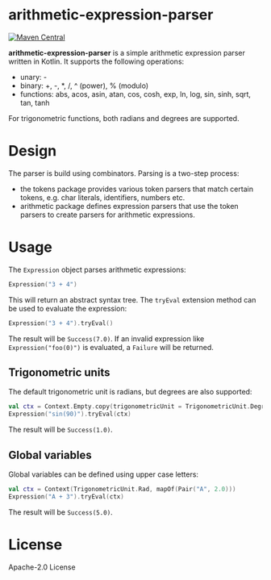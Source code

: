# arithmetic-expression-parser

[![Maven Central](https://maven-badges.herokuapp.com/maven-central/com.mthaler/aparser/badge.svg)](https://maven-badges.herokuapp.com/maven-central/com.mthaler/aparser)

**arithmetic-expression-parser** is a simple arithmetic expression parser written in Kotlin. It supports the following operations:

- unary: -
- binary: +, -, *, /, ^ (power), % (modulo)
- functions: abs, acos, asin, atan, cos, cosh, exp, ln, log, sin, sinh, sqrt, tan, tanh

For trigonometric functions, both radians and degrees are supported.

# Design

The parser is build using combinators. Parsing is a two-step process:

- the tokens package provides various token parsers that match certain tokens, e.g. char literals, identifiers, numbers etc.
- arithmetic package defines expression parsers that use the token parsers to create parsers for arithmetic expressions.

# Usage

The `Expression` object parses arithmetic expressions:

```kotlin
Expression("3 + 4")
```

This will return an abstract syntax tree. The `tryEval` extension method can be used to evaluate the expression:

```kotlin
Expression("3 + 4").tryEval()
```

The result will be `Success(7.0)`. If an invalid expression like `Expression("foo(0)")` is evaluated, a `Failure` will be returned.

## Trigonometric units

The default trigonometric unit is radians, but degrees are also supported:

```kotlin
val ctx = Context.Empty.copy(trigonometricUnit = TrigonometricUnit.Degree)
Expression("sin(90)").tryEval(ctx)
```

The result will be `Success(1.0)`.

## Global variables

Global variables can be defined using upper case letters:

```kotlin
val ctx = Context(TrigonometricUnit.Rad, mapOf(Pair("A", 2.0)))
Expression("A + 3").tryEval(ctx)
```

The result will be `Success(5.0)`.

# License

Apache-2.0 License
